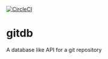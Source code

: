 [![CircleCI](https://circleci.com/gh/cresta/gitdb.svg?style=svg&circle-token=)](https://app.circleci.com/pipelines/github/cresta/gitdb?branch=master)

# gitdb
A database like API for a git repository
